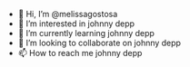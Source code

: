 - 👋 Hi, I’m @melissagostosa
- 👀 I’m interested in johnny depp
- 🌱 I’m currently learning johnny depp
- 💞️ I’m looking to collaborate on johnny depp
- 📫 How to reach me johnny depp

<!---
melissagostosa/melissagostosa is a ✨ special ✨ repository because its `README.md` (this file) appears on your GitHub profile.
You can click the Preview link to take a look at your changes.
--->

